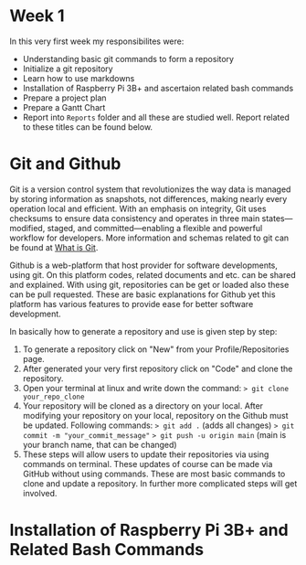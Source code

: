 # Week 1

In this very first week my responsibilites were:
-   Understanding basic git commands to form a repository
-   Initialize a git repository
-   Learn how to use markdowns
-   Installation of Raspberry Pi 3B+ and ascertaion related bash commands
-   Prepare a project plan
-   Prepare a Gantt Chart
-   Report into  `Reports`  folder
and all these are studied well. Report related to these titles can be found below.

# Git and Github

Git is a version control system that revolutionizes the way data is managed by storing information as snapshots, not differences, making nearly every operation local and efficient. With an emphasis on integrity, Git uses checksums to ensure data consistency and operates in three main states—modified, staged, and committed—enabling a flexible and powerful workflow for developers. More information and schemas related to git can be found at [What is Git](https://git-scm.com/book/en/v2/Getting-Started-What-is-Git?).

Github is a web-platform that host provider for software developments, using git. On this platform codes, related documents and etc. can be shared and explained. With using git, repositories can be get or loaded also these can be pull requested. These are basic explanations for Github yet this platform has various features to provide ease for better software development.

In basically how to generate a repository and use is given step by step:
1. To generate a repository click on "New" from your Profile/Repositories page. 
2. After generated your very first repository click on "Code" and clone the repository.
3. Open your terminal at linux and write down the command: 
`> git clone your_repo_clone`
 4. Your repository will be cloned as a directory on your local. After modifying your repository on your local, repository on the Github must be updated. Following commands:
 `> git add .` (adds all changes)
 `> git commit -m "your_commit_message"` 
 `> git push -u origin main` (main is your branch name, that can be changed)
 5. These steps will allow users to update their repositories via using commands on terminal. These updates of course can be made via GitHub without using commands. These are most basic commands to clone and update a repository. In further more complicated steps will get involved.

# Installation of Raspberry Pi 3B+ and Related Bash Commands

